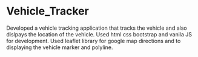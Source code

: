 # Vehicle_Tracker
Developed a vehicle tracking application that tracks the vehicle and also dislpays the location of the vehicle.
Used html css bootstrap and vanila JS for development.
Used leaflet library for google map directions and to displaying the vehicle marker and polyline.
